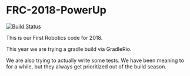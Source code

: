 # FRC-2018-PowerUp
[![Build Status](https://travis-ci.org/Team1091/FRC-2018-PowerUp.svg?branch=master)](https://travis-ci.org/Team1091/FRC-2018-PowerUp)

This is our First Robotics code for 2018.

This year we are trying a gradle build via GradleRio.

We are also trying to actually write some tests.  We have been meaning to for a while, but they always get prioritized out of the build season.

